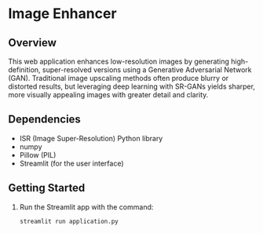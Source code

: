 

# Image Enhancer

## Overview

This web application enhances low-resolution images by generating high-definition, super-resolved versions using a Generative Adversarial Network (GAN). Traditional image upscaling methods often produce blurry or distorted results, but leveraging deep learning with SR-GANs yields sharper, more visually appealing images with greater detail and clarity.


## Dependencies

* ISR (Image Super-Resolution) Python library
* numpy
* Pillow (PIL)
* Streamlit (for the user interface)

## Getting Started


1. Run the Streamlit app with the command:

   ```bash
   streamlit run application.py
   ```
